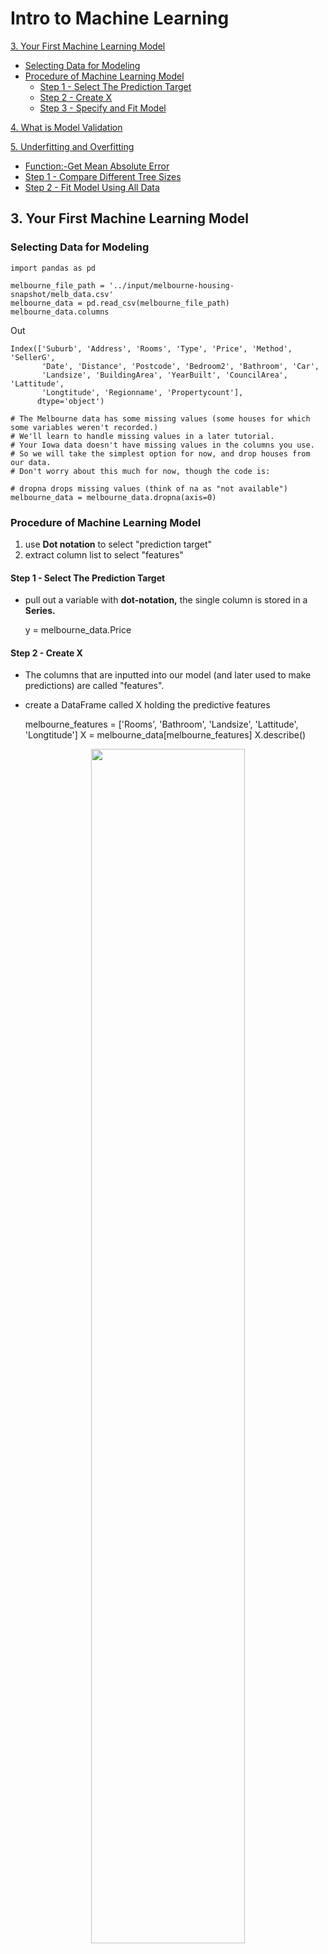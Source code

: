 # Intro to Machine Learning

[3. Your First Machine Learning Model](#3.-Your-First-Machine-Learning-Model)
*  [Selecting Data for Modeling](#Selecting-Data-for-Modeling)
*  [Procedure of Machine Learning Model](#Procedure-of-Machine-Learning-Model)
    *  [Step 1 - Select The Prediction Target](#Step-1---Select-The-Prediction-Target)
    *  [Step 2 - Create X](#Step-2---Create-X)
    *  [Step 3 - Specify and Fit Model](#Step-3---Specify-and-Fit-Model)
    
[4. What is Model Validation](#4.-What-is-Model-Validation)

[5. Underfitting and Overfitting](#5.-Underfitting-and-Overfitting)
*  [Function:-Get Mean Absolute Error](#Function:-Get-Mean-Absolute-Error)
*  [Step 1 - Compare Different Tree Sizes](#Step-1---Compare-Different-Tree-Sizes)
*  [Step 2 - Fit Model Using All Data](#Step-2---Fit-Model-Using-All-Data)


## 3. Your First Machine Learning Model

### Selecting Data for Modeling

    import pandas as pd
    
    melbourne_file_path = '../input/melbourne-housing-snapshot/melb_data.csv'
    melbourne_data = pd.read_csv(melbourne_file_path) 
    melbourne_data.columns

Out

    Index(['Suburb', 'Address', 'Rooms', 'Type', 'Price', 'Method', 'SellerG',
           'Date', 'Distance', 'Postcode', 'Bedroom2', 'Bathroom', 'Car',
           'Landsize', 'BuildingArea', 'YearBuilt', 'CouncilArea', 'Lattitude',
           'Longtitude', 'Regionname', 'Propertycount'],
          dtype='object')

    # The Melbourne data has some missing values (some houses for which some variables weren't recorded.)
    # We'll learn to handle missing values in a later tutorial.  
    # Your Iowa data doesn't have missing values in the columns you use. 
    # So we will take the simplest option for now, and drop houses from our data. 
    # Don't worry about this much for now, though the code is:
    
    # dropna drops missing values (think of na as "not available")
    melbourne_data = melbourne_data.dropna(axis=0)

### Procedure of Machine Learning Model

1. use **Dot notation** to select "prediction target"
2. extract column list to select "features"

#### Step 1 - Select The Prediction Target

- pull out a variable with **dot-notation,** the single column is stored in a **Series.**

    y = melbourne_data.Price

#### Step 2 - Create X

- The columns that are inputted into our model (and later used to make predictions) are called "features".
- create a DataFrame called X holding the predictive features

    melbourne_features = ['Rooms', 'Bathroom', 'Landsize', 'Lattitude', 'Longtitude']
    X = melbourne_data[melbourne_features]
    X.describe()
    
<p align="center"><img width=70% height =70% src="image/img01.png"></p>

    X.head()

<p align="center"><img width=70% height =70% src="image/img02.png"></p>

#### Step 3 - Specify and Fit Model

- use **scikit-learn** library to create the model (sklearn)
- Scikit-learn is easily the most popular library for modeling the types of data typically stored in DataFrames

The steps to building and using a model are:

- **Define:** What type of model will it be? A decision tree? Some other type of model? Some other parameters of the model type are specified too.
- **Fit:** Capture patterns from provided data. This is the heart of modeling.
- **Predict:** Just what it sounds like
- **Evaluate**: Determine how accurate the model's predictions are.

    ```from sklearn.tree import DecisionTreeRegressor
    
    # Define model. Specify a number for random_state to ensure same results each run
    melbourne_model = DecisionTreeRegressor(random_state=1)
    
    # Fit model
    melbourne_model.fit(X, y)

    DecisionTreeRegressor(criterion='mse', max_depth=None, max_features=None,
                          max_leaf_nodes=None, min_impurity_decrease=0.0,
                          min_impurity_split=None, min_samples_leaf=1,
                          min_samples_split=2, min_weight_fraction_leaf=0.0,
                          presort=False, random_state=1, splitter='best')```

`random_state` : specify a number to get the same result in each run (can be any number)

    print("Making predictions for the following 5 houses:")
    print(X.head())
    print("The predictions are")
    print(melbourne_model.predict(X.head()))

    Making predictions for the following 5 houses:
       Rooms  Bathroom  Landsize  Lattitude  Longtitude
    1      2       1.0     156.0   -37.8079    144.9934
    2      3       2.0     134.0   -37.8093    144.9944
    4      4       1.0     120.0   -37.8072    144.9941
    6      3       2.0     245.0   -37.8024    144.9993
    7      2       1.0     256.0   -37.8060    144.9954
    The predictions are
    [1035000. 1465000. 1600000. 1876000. 1636000.]

## 4. What is Model Validation

- Many ppl make a huge mistake when measuring predictive accuracy. They compare predictions with training set to the target values in the same set. (← high variance (overfitting)?)
- There are many metrics for summarising model quality, but start with **Mean Absolute Error** (MAE)

    `error = actual − predicted`

    *Example*

    To calculate MAE, we first need a model.

        # Data Loading Code Hidden Here
        import pandas as pd
        
        # Load data
        melbourne_file_path = '../input/melbourne-housing-snapshot/melb_data.csv'
        melbourne_data = pd.read_csv(melbourne_file_path) 
        # Filter rows with missing price values
        filtered_melbourne_data = melbourne_data.dropna(axis=0)
        # Choose target and features
        y = filtered_melbourne_data.Price
        melbourne_features = ['Rooms', 'Bathroom', 'Landsize', 'BuildingArea', 
                                'YearBuilt', 'Lattitude', 'Longtitude']
        X = filtered_melbourne_data[melbourne_features]
        
        from sklearn.tree import DecisionTreeRegressor
        # Define model
        melbourne_model = DecisionTreeRegressor()
        # Fit model
        melbourne_model.fit(X, y)

    Calculate the Mean Absolute Error

        from sklearn.metrics import mean_absolute_error
        
        predicted_home_prices = melbourne_model.predict(X)
        mean_absolute_error(y, predicted_home_prices)

        434.71594577146544

## Validation Data

    - Refer to deeplearning.ai, in this note we focus on how to code it

        ```from sklearn.model_selection import train_test_split
        
        # split data into training and validation data, for both features and target
        # The split is based on a random number generator. Supplying a numeric value to
        # the random_state argument guarantees we get the same split every time we
        # run this script.
        train_X, val_X, train_y, val_y = train_test_split(X, y, random_state = 0)
        # Define model
        melbourne_model = DecisionTreeRegressor()
        # Fit model
        melbourne_model.fit(train_X, train_y)
        
        # get predicted prices on validation data
        val_predictions = melbourne_model.predict(val_X)
        print(mean_absolute_error(val_y, val_predictions))```

        ```259556.7211103938```

## 5. Underfitting and Overfitting

- In deeplearning.ai, the way Andrew Ng explained was in mathematical approach
- Here the decision tress is used as example to explain underfitting and overfitting, using house price prediction as example
- Overfitting: Leaves with very few houses → prediction closer to those homes' actual values → unreliable predicts for new data (too specified)
- Underfitting: Leaves with many houses → resulting predictions far off for most houses even in training data (too general)

<p align="center"><img width=70% height =70% src="image/img03.png"></p>

### Previous Model

    # Code you have previously used to load data
    import pandas as pd
    from sklearn.metrics import mean_absolute_error
    from sklearn.model_selection import train_test_split
    from sklearn.tree import DecisionTreeRegressor
    
    
    # Path of the file to read
    iowa_file_path = '../input/home-data-for-ml-course/train.csv'
    
    home_data = pd.read_csv(iowa_file_path)
    # Create target object and call it y
    y = home_data.SalePrice
    # Create X
    features = ['LotArea', 'YearBuilt', '1stFlrSF', '2ndFlrSF', 'FullBath', 'BedroomAbvGr', 'TotRmsAbvGrd']
    X = home_data[features]
    
    # Split into validation and training data
    train_X, val_X, train_y, val_y = train_test_split(X, y, random_state=1)
    
    # Specify Model
    iowa_model = DecisionTreeRegressor(random_state=1)
    # Fit Model
    iowa_model.fit(train_X, train_y)
    
    # Make validation predictions and calculate mean absolute error
    val_predictions = iowa_model.predict(val_X)
    val_mae = mean_absolute_error(val_predictions, val_y)
    print("Validation MAE: {:,.0f}".format(val_mae))
    
    # Set up code checking
    from learntools.core import binder
    binder.bind(globals())
    from learntools.machine_learning.ex5 import *
    print("\nSetup complete")

### Function: Get Mean Absolute Error

- `DecisionTreeRegressor` has one more attribute `max_leaf_nodes=max_leaf_nodes`

    def get_mae(max_leaf_nodes, train_X, val_X, train_y, val_y):
        model = DecisionTreeRegressor(max_leaf_nodes=max_leaf_nodes, random_state=0)
        model.fit(train_X, train_y)
        preds_val = model.predict(val_X)
        mae = mean_absolute_error(val_y, preds_val)
        return(mae)

### Step 1 - Compare Different Tree Sizes

- use `get_mae` on each value of max_leaf_nodes
- use  dictionary to store `leaf_nodes` as key, `node_mae` as value

    candidate_max_leaf_nodes = [5, 25, 50, 100, 250, 500]
    # Write loop to find the ideal tree size from candidate_max_leaf_nodes
    node_dict = {}
    for leaf_nodes in candidate_max_leaf_nodes:
        node_mae = get_mae(leaf_nodes, train_X, val_X, train_y, val_y)
        node_dict.update({leaf_nodes : node_mae})
        #print("Max leaf nodes: %d \t\t Mean Absolute Error: %d" %(leaf_nodes, node_mae))
        
    print(node_dict)
    
    # Store the best value of max_leaf_nodes (it will be either 5, 25, 50, 100, 250 or 500)
    best_tree_size = min(node_dict, key=node_dict.get)
    
    # Check your answer
    step_1.check()

### Step 2 - Fit Model Using All Data

    # Fill in argument to make optimal size and uncomment
    final_model = DecisionTreeRegressor(max_leaf_nodes=best_tree_size, random_state=0)
    
    # fit the final model and uncomment the next two lines
    final_model.fit(train_X, train_y)
    
    # Check your answer
    step_2.check()

## 6. Random Forests

## 7. Exercise: Machine Learning Competitions
